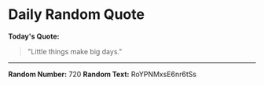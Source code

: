 # Daily Random Quote

**Today's Quote:**
> "Little things make big days."

---

**Random Number:** 720
**Random Text:** RoYPNMxsE6nr6tSs
